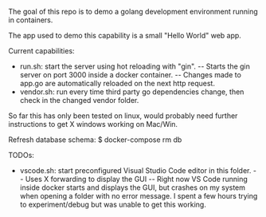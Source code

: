 The goal of this repo is to demo a golang development environment running in containers.

The app used to demo this capability is a small "Hello World" web app.

Current capabilities:

- run.sh: start the server using hot reloading with "gin".
-- Starts the gin server on port 3000 inside a docker container.
-- Changes made to app.go are automatically reloaded on the next http request.
- vendor.sh: run every time third party go dependencies change, then check in the changed vendor folder.

So far this has only been tested on linux, would probably need further instructions to get X windows working on Mac/Win.

Refresh database schema:
  $ docker-compose rm db

TODOs:

- vscode.sh: start preconfigured Visual Studio Code editor in this folder.
-- Uses X forwarding to display the GUI
-- Right now VS Code running inside docker starts and displays the GUI, but crashes on my system when opening a folder with no error message.  I spent a few hours trying to experiment/debug but was unable to get this working.